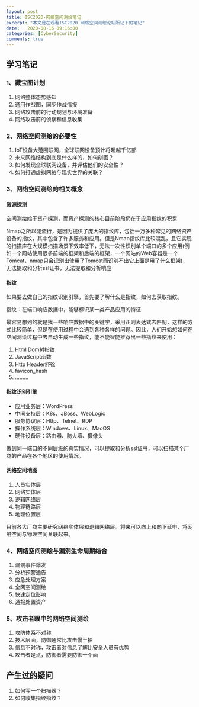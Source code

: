```yaml
---
layout: post
title: ISC2020-网络空间测绘笔记
excerpt: "本文是在观看ISC2020 网络空间测绘论坛所记下的笔记"
date:   2020-08-16 09:16:00
categories: [CyberSecurity]
comments: true
---
```


## 学习笔记

### 1、藏宝图计划

1. 网络整体态势感知
2. 通用作战图，同步作战情报
3. 网络攻击前的行动规划与环境准备
4. 网络攻击前的侦察和信息收集

### 2、网络空间测绘的必要性

1. IoT设备大范围联网，全球联网设备预计将超越千亿部
2. 未来网络结构到底是什么样的，如何刻画？
3. 如何发现全球联网设备，并评估他们的安全性？
4. 如何打通虚拟网络与现实世界的关联？

### 3、网络空间测绘的相关概念

#### 资源探测

空间测绘始于资产探测，而资产探测的核心目前阶段仍在于应用指纹的积累

Nmap之所以能流行，是因为提供了庞大的指纹库，包括一万多种常见的网络资产设备的指纹，其中包含了许多服务和应用。但是Nmap指纹库比较混乱，且它实现的扫描库在大规模扫描场景下效率低下，无法一次性识别单个端口的多个应用(例如一个网站使用很多前端的框架和后端的框架，一个网站的Web容器是一个Tomcat，nmap只会识别出使用了Tomcat而识别不出它上面是用了什么框架)，无法提取和分析ssl证书，无法提取和分析响应

#### 指纹

如果要去做自己的指纹识别引擎，首先要了解什么是指纹，如何去获取指纹。

指纹：在端口响应数据中，能够标识某一类产品应用的特征

最容易想到的就是找一些响应数据中的关键字，采用正则表达式去匹配，这样的方式比较简单，但是在使用过程中会遇到各种各样的问题。因此，人们开始想如何在空间测绘过程中去自动生成一些指纹，能不能智能推荐出一些指纹来使用：

1. Html Dom树指纹
2. JavaScript函数
3. Http Header舒徐
4. favicon_hash
5. .........

#### 指纹识别引擎

* 应用业务层：WordPress
* 中间支持层：K8s、JBoss、WebLogic
* 服务协议层：Http、Telnet、RDP
* 操作系统层：Windows、Linux、MacOS
* 硬件设备层：路由器、防火墙、摄像头

做到同一端口的不同层级的真实情况，可以提取和分析ssl证书，可以扫描某个厂商的产品在各个地区的使用情况。

#### 网络空间地图

1. 人员实体层
2. 网络实体层
3. 逻辑网络层
4. 物理链路层
5. 地理位置层

目前各大厂商主要研究网络实体层和逻辑网络层。将来可以向上和向下延申，将网络空间与物理空间关联起来。

### 4、网络空间测绘与漏洞生命周期结合

1. 漏洞事件爆发
2. 分析预警通告
3. 应急处理方案
4. 全网空间测绘
5. 快速定位影响
6. 通报处置资产

### 5、攻击者眼中的网络空间测绘

1. 攻防体系不对称
2. 技术层面，防御通常比攻击慢半拍
3. 信息不对称，攻击者对信息了解比安全人员有优势
4. 攻击者是点，防御者需要防御一个面

## 产生过的疑问

1. 如何写一个扫描器？
2. 如何收集指纹指纹？


